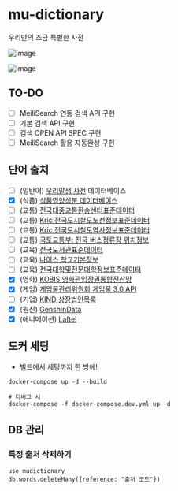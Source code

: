# mu-dictionary
우리만의 조금 특별한 사전

![image](https://user-images.githubusercontent.com/47320945/194694784-b586fd7b-0613-4d67-afff-92badc5c9c67.png)

![image](https://user-images.githubusercontent.com/47320945/194694781-a9c792e7-2236-4ab0-8975-2e79750fe65a.png)

## TO-DO
* [ ] MeiliSearch 연동 검색 API 구현
* [ ] 기본 검색 API 구현
* [ ] 검색 OPEN API SPEC 구현
* [ ] MeiliSearch 활용 자동완성 구현

## 단어 출처
* [ ] (일반어) [우리말샘 사전](https://opendict.korean.go.kr/member/memberDownloadList) 데이터베이스
* [x] (식품) [식품영양성분 데이터베이스](https://various.foodsafetykorea.go.kr/nutrient/general/down/list.do)
* [ ] (교통) [전국대중교통환승센터표준데이터](https://www.data.go.kr/data/15034541/standard.do)
* [ ] (교통) [Kric 전국도시철도노선정보표준데이터](https://data.kric.go.kr/rips/M_01_01/detail.do?id=18)
* [ ] (교통) [Kric 전국도시철도역사정보표준데이터](https://data.kric.go.kr/rips/M_01_01/detail.do?id=32)
* [ ] (교통) [국토교통부: 전국 버스정류장 위치정보](https://www.data.go.kr/data/15067528/fileData.do)
* [ ] (교육) [전국도서관표준데이터](https://www.data.go.kr/data/15013109/standard.do)
* [ ] (교육) [나이스 학교기본정보](https://open.neis.go.kr/portal/data/service/selectServicePage.do?page=1&rows=10&sortColumn=&sortDirection=&infId=OPEN17020190531110010104913&infSeq=3&cateId=A0001)
* [ ] (교육) [전국대학및전문대학정보표준데이터](https://www.data.go.kr/data/15107736/standard.do)
* [x] (영화) [KOBIS 영화관입장권통합전산망](https://www.kobis.or.kr/kobis/business/mast/mvie/searchMovieList.do)
* [x] (게임) [게임물관리위원회 게임물 3.0 API](https://www.grac.or.kr/Game3.0/OpenAPIGuide.aspx)
* [ ] (기업) [KIND 상장법인목록](https://kind.krx.co.kr/corpgeneral/corpList.do?method=loadInitPage)
* [x] (원신) [GenshinData](https://github.com/Masterain98/GenshinData/blob/main/TextMap/TextMapKR.json)
* [x] (애니메이션) [Laftel](https://www.laftel.net/)

## 도커 세팅
* 빌드에서 세팅까지 한 방에!
```shell
docker-compose up -d --build

# 디버그 시
docker-compose -f docker-compose.dev.yml up -d
```

## DB 관리
### 특정 출처 삭제하기
```shell
use mudictionary
db.words.deleteMany({reference: "출처 코드"})
```
